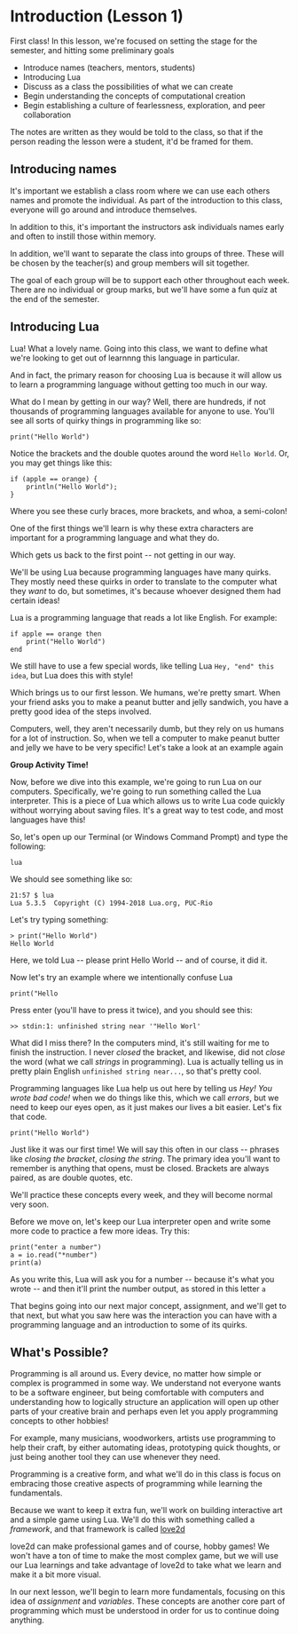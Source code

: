# Introduction (Lesson 1)

First class! In this lesson, we're focused on setting the stage for the
semester, and hitting some preliminary goals

* Introduce names (teachers, mentors, students)
* Introducing Lua
* Discuss as a class the possibilities of what we can create
* Begin understanding the concepts of computational creation
* Begin establishing a culture of fearlessness, exploration, and peer collaboration

The notes are written as they would be told to the class, so that if the person
reading the lesson were a student, it'd be framed for them.

## Introducing names

It's important we establish a class room where we can use each others names and
promote the individual. As part of the introduction to this class, everyone will
go around and introduce themselves.

In addition to this, it's important the instructors ask individuals names early
and often to instill those within memory.

In addition, we'll want to separate the class into groups of three. These will
be chosen by the teacher(s) and group members will sit together.

The goal of each group will be to support each other throughout each week. There
are no individual or group marks, but we'll have some a fun quiz at the end of
the semester.

## Introducing Lua

Lua! What a lovely name. Going into this class, we want to define what we're
looking to get out of learnnng this language in particular.

And in fact, the primary reason for choosing Lua is because it will allow us to
learn a programming language without getting too much in our way.

What do I mean by getting in our way? Well, there are hundreds, if not thousands
of programming languages available for anyone to use. You'll see all sorts
of quirky things in programming like so:

    print("Hello World")

Notice the brackets and the double quotes around the word `Hello World`. Or, you
may get things like this:

    if (apple == orange) {
        println("Hello World");
    }

Where you see these curly braces, more brackets, and whoa, a semi-colon!

One of the first things we'll learn is why these extra characters are important
for a programming language and what they do.

Which gets us back to the first point -- not getting in our way.

We'll be using Lua because programming languages have many quirks. They mostly
need these quirks in order to translate to the computer what they _want_ to do,
but sometimes, it's because whoever designed them had certain ideas!

Lua is a programming language that reads a lot like English. For example:

    if apple == orange then
        print("Hello World")
    end

We still have to use a few special words, like telling Lua `Hey, "end" this
idea`, but Lua does this with style!

Which brings us to our first lesson. We humans, we're pretty smart. When your
friend asks you to make a peanut butter and jelly sandwich, you have a pretty
good idea of the steps involved.

Computers, well, they aren't necessarily dumb, but they rely on us humans for a
lot of instruction. So, when we tell a computer to make peanut butter and jelly
we have to be very specific! Let's take a look at an example again

**Group Activity Time!**

Now, before we dive into this example, we're going to run Lua on our computers.
Specifically, we're going to run something called the Lua interpreter. This is a
piece of Lua which allows us to write Lua code quickly without worrying about
saving files. It's a great way to test code, and most languages have this!

So, let's open up our Terminal (or Windows Command Prompt) and type the
following:

    lua

We should see something like so:

    21:57 $ lua
    Lua 5.3.5  Copyright (C) 1994-2018 Lua.org, PUC-Rio

Let's try typing something:

    > print("Hello World")
    Hello World

Here, we told Lua -- please print Hello World -- and of course, it did it.

Now let's try an example where we intentionally confuse Lua

    print("Hello

Press enter (you'll have to press it twice), and you should see this:

    >> stdin:1: unfinished string near '"Hello Worl'

What did I miss there? In the computers mind, it's still waiting for me to
finish the instruction. I never _closed_ the bracket, and likewise, did not
_close_ the word (what we call _strings_ in programming). Lua is actually
telling us in pretty plain English `unfinished string near...`, so that's pretty
cool.

Programming languages like Lua help us out here by telling us _Hey! You wrote
bad code!_ when we do things like this, which we call _errors_, but we need to
keep our eyes open, as it just makes our lives a bit easier. Let's fix that
code.

    print("Hello World")

Just like it was our first time! We will say this often in our class -- phrases like
_closing the bracket_, _closing the string_. The primary idea you'll want to
remember is anything that opens, must be closed. Brackets are always paired, as
are double quotes, etc.

We'll practice these concepts every week, and they will become normal very soon.

Before we move on, let's keep our Lua interpreter open and write some more code
to practice a few more ideas. Try this:

    print("enter a number")
    a = io.read("*number")
    print(a)

As you write this, Lua will ask you for a number -- because it's what you wrote
-- and then it'll print the number output, as stored in this letter `a`

That begins going into our next major concept, assignment, and we'll get to that
next, but what you saw here was the interaction you can have with a programming
language and an introduction to some of its quirks.

## What's Possible?

Programming is all around us. Every device, no matter how simple or complex is
programmed in some way. We understand not everyone wants to be a software
engineer, but being comfortable with computers and understanding how to
logically structure an application will open up other parts of your creative
brain and perhaps even let you apply programming concepts to other hobbies!

For example, many musicians, woodworkers, artists use programming to help their
craft, by either automating ideas, prototyping quick thoughts, or just being
another tool they can use whenever they need.

Programming is a creative form, and what we'll do in this class is focus on
embracing those creative aspects of programming while learning the fundamentals.

Because we want to keep it extra fun, we'll work on building interactive art and
a simple game using Lua. We'll do this with something called a _framework_, and
that framework is called [love2d](https://love2d.org/)

love2d can make professional games and of course, hobby games! We won't have a
ton of time to make the most complex game, but we will use our Lua learnings and
take advantage of love2d to take what we learn and make it a bit more visual.

In our next lesson, we'll begin to learn more fundamentals, focusing on this
idea of _assignment_ and _variables_. These concepts are another core part of
programming which must be understood in order for us to continue doing anything.
